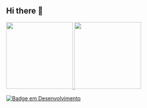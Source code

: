 ## Hi there 👋


<div>
<a href="https://github.com/seu-usuário-aqui">
<img loading="lazy" height="180em" src="https://github-readme-stats.vercel.app/api/top-langs/?username=Shirayko&layout=compact&langs_count=7&theme=dracula"/>
<img loading="lazy" height="180em" src="https://github-readme-stats.vercel.app/api?username=Shirayko&show_icons=true&theme=dracula&include_all_commits=true&count_private=true"/>
</div>

![Badge em Desenvolvimento](http://img.shields.io/static/v1?label=STATUS&message=IN%20DEVELOPMENT&color=GREEN&style=for-the-badge)

